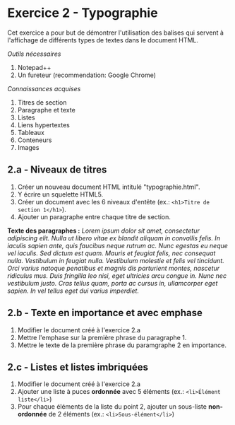# Exercice 2 - Typographie
Cet exercice a pour but de démontrer l'utilisation des balises qui servent à l'affichage de différents types de textes dans le document HTML.

_Outils nécessaires_
1. Notepad++
2. Un fureteur (recommendation: Google Chrome)

_Connaissances acquises_
1. Titres de section
2. Paragraphe et texte
3. Listes
4. Liens hypertextes
5. Tableaux
6. Conteneurs
7. Images

## 2.a - Niveaux de titres
1. Créer un nouveau document HTML intitulé "typographie.html".
2. Y écrire un squelette HTML5.
3. Créer un document avec les 6 niveaux d'entête (ex.: `<h1>Titre de section 1</h1>`).
4. Ajouter un paragraphe entre chaque titre de section.

**Texte des paragraphes :** _Lorem ipsum dolor sit amet, consectetur adipiscing elit. Nulla ut libero vitae ex blandit aliquam in convallis felis. In iaculis sapien ante, quis faucibus neque rutrum ac. Nunc egestas eu neque vel iaculis. Sed dictum est quam. Mauris et feugiat felis, nec consequat nulla. Vestibulum in feugiat nulla. Vestibulum molestie et felis vel tincidunt. Orci varius natoque penatibus et magnis dis parturient montes, nascetur ridiculus mus. Duis fringilla leo nisi, eget ultricies arcu congue in. Nunc nec vestibulum justo. Cras tellus quam, porta ac cursus in, ullamcorper eget sapien. In vel tellus eget dui varius imperdiet._

## 2.b - Texte en importance et avec emphase
1. Modifier le document créé à l'exercice 2.a
2. Mettre l'emphase sur la première phrase du paragraphe 1.
3. Mettre le texte de la première phrase du paramgraphe 2 en importance.

## 2.c - Listes et listes imbriquées
1. Modifier le document créé à l'exercice 2.a
2. Ajouter une liste à puces **ordonnée** avec 5 éléments (ex.: `<li>Élément liste</li>`)
3. Pour chaque éléments de la liste du point 2, ajouter un sous-liste **non-ordonnée** de 2 éléments (ex.: `<li>Sous-élément</li>`)

